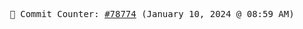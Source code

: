 <p align="center">
    <samp>
        📮 Commit Counter: <a href="https://github.com/Javascript-void0/Javascript-void0/commits/main">#78774</a> (January 10, 2024 @ 08:59 AM)
    </samp>
</p>